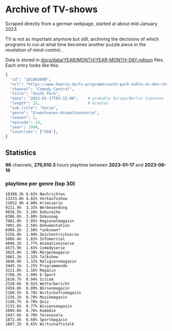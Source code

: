 # Archive of TV-shows

Scraped directly from a german webpage, started at about mid-January 2023.

TV is not as important anymore but still, archiving the decisions of which programs to run at what time
becomes another puzzle piece in the revelation of mind-control.. 

Data is stored in [docs/data/YEAR/MONTH/YEAR-MONTH-DAY.ndjson](docs/data/) files. 
Each entry looks like this:

```python
{
  "id": "181043890", 
  "url": "https://www.hoerzu.de/tv-programm/south-park-kohle-an-den-chefkoch/bid_181043890/", 
  "channel": "Comedy Central", 
  "title": "South Park", 
  "date": "2023-01-17T05:15:00",    # probably Europe/Berlin timezone 
  "length": 25,                     # minutes 
  "sub_title": "Serie", 
  "genre": "Erwachsenen-Animationsserie", 
  "season": 2, 
  "episode": 14, 
  "year": 1998, 
  "countries": ["USA"],
}
```

## Statistics

**96** channels, **276,610.3** hours playtime between **2023-01-17** and **2023-06-19**


### playtime per genre (top 30)

    18390.3h 6.65% Nachrichten
    13333.6h 4.82% Verkaufsshow
    11052.9h 4.00% Krimiserie
    9211.9h  3.33% Werbesendung
    9016.5h  3.26% Dokureihe
    8306.8h  3.00% Dokusoap
    7881.0h  2.85% Regionalmagazin
    7091.6h  2.56% Dokumentation
    6909.2h  2.50% *unknown*
    5256.8h  1.90% Zeichentrickserie
    5066.4h  1.83% Infomercial
    4896.2h  1.77% Animationsserie
    4573.9h  1.65% Comedyserie
    3825.0h  1.38% Morgenmagazin
    3661.3h  1.32% Talkshow
    3646.0h  1.32% Religionsmagazin
    3445.1h  1.25% Programmende
    3221.8h  1.16% Magazin
    2766.2h  1.00% E-Sport
    2610.7h  0.94% Sitcom
    2538.6h  0.92% Wetterbericht
    2459.8h  0.89% Börsenmagazin
    2166.5h  0.78% Wirtschaftsmagazin
    2156.1h  0.78% Musikmagazin
    2149.7h  0.78% Quiz
    2132.6h  0.77% Wissensmagazin
    2099.6h  0.76% Komödie
    1947.6h  0.70% Telenovela
    1872.4h  0.68% Sportmagazin
    1807.2h  0.65% Wirtschaftstalk
